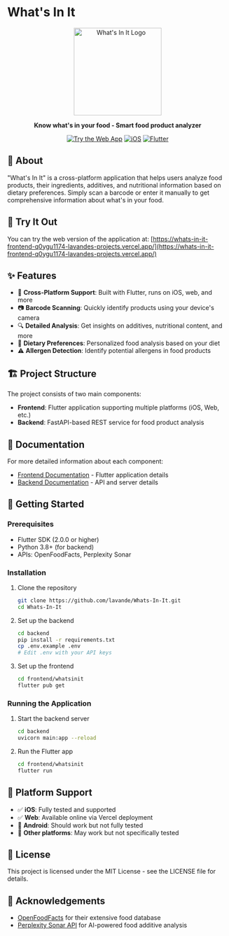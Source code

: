 # What's In It

<div align="center">
  <img src="https://github.com/lavande/Whats-In-It/assets/YOUR_ASSET_ID/logo.png" alt="What's In It Logo" width="200"/>
  <p><strong>Know what's in your food - Smart food product analyzer</strong></p>
  
  [![Try the Web App](https://img.shields.io/badge/Try_Web_App-Live_Demo-blue?style=for-the-badge)](https://whats-in-it-frontend-q0ygu1174-lavandes-projects.vercel.app/)
  [![iOS](https://img.shields.io/badge/Platform-iOS_Tested-lightgray?style=for-the-badge&logo=apple)](https://github.com/lavande/Whats-In-It)
  [![Flutter](https://img.shields.io/badge/Built_with-Flutter-02569B?style=for-the-badge&logo=flutter)](https://flutter.dev)
</div>

## 🍎 About

"What's In It" is a cross-platform application that helps users analyze food products, their ingredients, additives, and nutritional information based on dietary preferences. Simply scan a barcode or enter it manually to get comprehensive information about what's in your food.

## 🚀 Try It Out

You can try the web version of the application at:
[https://whats-in-it-frontend-q0ygu1174-lavandes-projects.vercel.app/](https://whats-in-it-frontend-q0ygu1174-lavandes-projects.vercel.app/)

## ✨ Features

- 📱 **Cross-Platform Support**: Built with Flutter, runs on iOS, web, and more
- 📷 **Barcode Scanning**: Quickly identify products using your device's camera
- 🔍 **Detailed Analysis**: Get insights on additives, nutritional content, and more
- 🥗 **Dietary Preferences**: Personalized food analysis based on your diet
- ⚠️ **Allergen Detection**: Identify potential allergens in food products

## 🏗️ Project Structure

The project consists of two main components:

- **Frontend**: Flutter application supporting multiple platforms (iOS, Web, etc.)
- **Backend**: FastAPI-based REST service for food product analysis

## 📝 Documentation

For more detailed information about each component:

- [Frontend Documentation](./frontend/README.md) - Flutter application details
- [Backend Documentation](./backend/README.md) - API and server details

## 🔧 Getting Started

### Prerequisites

- Flutter SDK (2.0.0 or higher)
- Python 3.8+ (for backend)
- APIs: OpenFoodFacts, Perplexity Sonar

### Installation

1. Clone the repository
   ```bash
   git clone https://github.com/lavande/Whats-In-It.git
   cd Whats-In-It
   ```

2. Set up the backend
   ```bash
   cd backend
   pip install -r requirements.txt
   cp .env.example .env
   # Edit .env with your API keys
   ```

3. Set up the frontend
   ```bash
   cd frontend/whatsinit
   flutter pub get
   ```

### Running the Application

1. Start the backend server
   ```bash
   cd backend
   uvicorn main:app --reload
   ```

2. Run the Flutter app
   ```bash
   cd frontend/whatsinit
   flutter run
   ```

## 📱 Platform Support

- ✅ **iOS**: Fully tested and supported
- ✅ **Web**: Available online via Vercel deployment
- 🔄 **Android**: Should work but not fully tested
- 🔄 **Other platforms**: May work but not specifically tested

## 📄 License

This project is licensed under the MIT License - see the LICENSE file for details.

## 🙏 Acknowledgements

- [OpenFoodFacts](https://world.openfoodfacts.org/) for their extensive food database
- [Perplexity Sonar API](https://perplexity.ai/) for AI-powered food additive analysis 